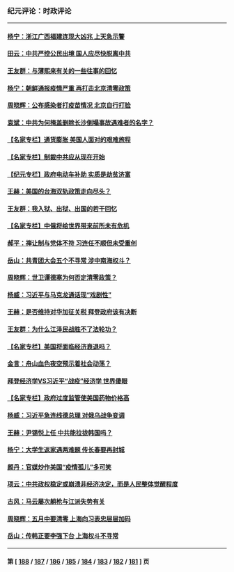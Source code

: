 ### 纪元评论：时政评论
---
#### [杨宁：浙江广西福建连现大凶兆 上天急示警](../../pages/nsc1025/n13736894.md) 
#### [田云：中共严控公民出境 国人应尽快脱离中共](../../pages/nsc1025/n13736314.md) 
#### [王友群：与薄熙来有关的一些往事的回忆](../../pages/nsc1025/n13735160.md) 
#### [杨宁：朝鲜通报疫情严重 再打击北京清零政策](../../pages/nsc1025/n13735992.md) 
#### [周晓辉：公布感染者打疫苗情况 北京自行打脸](../../pages/nsc1025/n13736155.md) 
#### [袁斌：中共为何掩盖删除长沙倒塌事故遇难者的名字？](../../pages/nsc1025/n13735204.md) 
#### [【名家专栏】通货膨胀 美国人面对的艰难旅程](../../pages/nsc1025/n13734990.md) 
#### [【名家专栏】制裁中共应从现在开始](../../pages/nsc1025/n13733855.md) 
#### [【纪元专栏】政府电动车补助 实质是劫贫济富](../../pages/nsc1025/n13734761.md) 
#### [王赫：美国的台海双轨政策走向尽头？](../../pages/nsc1025/n13733983.md) 
#### [王友群：我入狱、出狱、出国的若干回忆](../../pages/nsc1025/n13733957.md) 
#### [【名家专栏】中俄将给世界带来前所未有危机](../../pages/nsc1025/n13733146.md) 
#### [郝平：禅让制与党体不符 习连任不顺但未受重创](../../pages/nsc1025/n13733608.md) 
#### [岳山：共青团大会五个不寻常 涉中南海权斗？](../../pages/nsc1025/n13733249.md) 
#### [周晓辉：世卫谭德塞为何否定清零政策？](../../pages/nsc1025/n13733078.md) 
#### [杨威：习近平与马克龙通话现“戏剧性”](../../pages/nsc1025/n13732746.md) 
#### [王赫：是否维持对华加征关税 拜登政府该有决断](../../pages/nsc1025/n13732441.md) 
#### [王友群：为什么江泽民战胜不了法轮功？](../../pages/nsc1025/n13732367.md) 
#### [【名家专栏】美国将面临经济衰退吗？](../../pages/nsc1025/n13732121.md) 
#### [金言：舟山血色夜空预示着社会动荡？](../../pages/nsc1025/n13732420.md) 
#### [拜登经济学VS习近平“战疫”经济学 世界傻眼](../../pages/nsc1025/n13732384.md) 
#### [【名家专栏】政府过度监管使美国药物价格高](../../pages/nsc1025/n13731332.md) 
#### [杨威：习近平急连线德总理 对俄乌战争变调](../../pages/nsc1025/n13731742.md) 
#### [王赫：尹锡悦上任 中共能拉拢韩国吗？](../../pages/nsc1025/n13731625.md) 
#### [杨宁：大学生返家遇两难题 传长春要再封城](../../pages/nsc1025/n13731454.md) 
#### [颜丹：官媒炒作美国“疫情孤儿”多可笑](../../pages/nsc1025/n13730602.md) 
#### [项云：中共政权稳定或崩溃非经济决定，而是人民整体觉醒程度](../../pages/nsc1025/n13731155.md) 
#### [古风：马云屡次躺枪与江派失势有关](../../pages/nsc1025/n13731131.md) 
#### [周晓辉：五月中要清零 上海向习表忠层层加码](../../pages/nsc1025/n13730636.md) 
#### [岳山：传韩正要李强下台 上海权斗不寻常](../../pages/nsc1025/n13730241.md) 

---
#### 第 [ [188](./188.md) / [187](./187.md) / [186](./186.md) / [185](./185.md) / [184](./184.md) / [183](./183.md) / [182](./182.md) / [181](./181.md) ] 页
